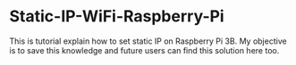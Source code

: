 # Static-IP-WiFi-Raspberry-Pi

 This is tutorial explain how to set static IP on Raspberry Pi 3B. My objective is to save this knowledge and future users can find this solution here too. 

